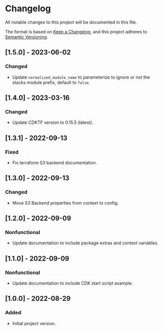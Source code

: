 # Changelog

All notable changes to this project will be documented in this file.

The format is based on [Keep a Changelog](https://keepachangelog.com/en/1.0.0/),
and this project adheres to [Semantic Versioning](https://semver.org/spec/v2.0.0.html).

## [1.5.0] - 2023-06-02

### Changed

- Update `normalized_module_name` to parameterize to ignore or not the stacks module prefix, default to `false`.

## [1.4.0] - 2023-03-16

### Changed

- Update CDKTF version to 0.15.5 (latest).

## [1.3.1] - 2022-09-13

### Fixed

- Fix terraform S3 backend documentation.

## [1.3.0] - 2022-09-13

### Changed

- Move S3 Backend properties from context to config.

## [1.2.0] - 2022-09-09

### Nonfunctional

- Update documentation to include package extras and context variables.

## [1.1.0] - 2022-09-09

### Nonfunctional

- Update documentation to include CDK start script example.

## [1.0.0] - 2022-08-29

### Added

- Initial project version.
